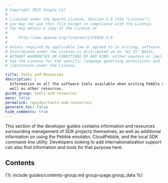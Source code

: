 ```yaml
---
# Copyright 2025 Google LLC
#
# Licensed under the Apache License, Version 2.0 (the "License");
# you may not use this file except in compliance with the License.
# You may obtain a copy of the License at
#
#     http://www.apache.org/licenses/LICENSE-2.0
#
# Unless required by applicable law or agreed to in writing, software
# distributed under the License is distributed on an "AS IS" BASIS,
# WITHOUT WARRANTIES OR CONDITIONS OF ANY KIND, either express or implied.
# See the License for the specific language governing permissions and
# limitations under the License.

title: Tools and Resources
description: |
  Information on all the software tools available when writing Pebble apps, as
  well as other resources.
guide_group: tools-and-resources
menu: false
permalink: /guides/tools-and-resources/
generate_toc: false
hide_comments: true
---
```


This section of the developer guides contains information and resources
surrounding management of SDK projects themselves, as well as additional
information on using the Pebble emulator, CloudPebble, and the local SDK
command-line utility. Developers looking to add internationalization support can
also find information and tools for that purpose here.


## Contents

{% include guides/contents-group.md group=page.group_data %}